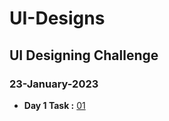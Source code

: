 # UI-Designs
## UI Designing Challenge
### 23-January-2023
- **Day 1 Task :**
[01](https://user-images.githubusercontent.com/115148574/213880577-bc911ecd-1488-4174-b36e-e7b0f7bf6f11.png)
